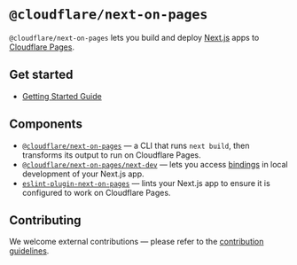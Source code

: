 # `@cloudflare/next-on-pages`

`@cloudflare/next-on-pages` lets you build and deploy [Next.js](https://nextjs.org/) apps to [Cloudflare Pages](https://pages.cloudflare.com/).

## Get started

- [Getting Started Guide](https://developers.cloudflare.com/pages/framework-guides/nextjs/deploy-a-nextjs-site/)

## Components

- [`@cloudflare/next-on-pages`](https://github.com/cloudflare/next-on-pages/tree/main/packages/next-on-pages#cloudflarenext-on-pages) — a CLI that runs `next build`, then transforms its output to run on Cloudflare Pages.
- [`@cloudflare/next-on-pages/next-dev`](https://github.com/cloudflare/next-on-pages/tree/main/internal-packages/next-dev) — lets you access [bindings](https://developers.cloudflare.com/workers/runtime-apis/bindings/) in local development of your Next.js app.
- [`eslint-plugin-next-on-pages`](https://github.com/cloudflare/next-on-pages/tree/main/packages/eslint-plugin-next-on-pages#eslint-plugin-next-on-pages) — lints your Next.js app to ensure it is configured to work on Cloudflare Pages.

## Contributing

We welcome external contributions — please refer to the [contribution guidelines](./docs/contributing.md).